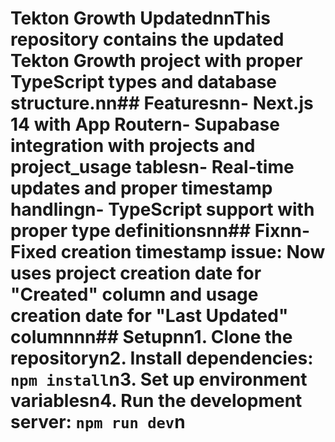 # Tekton Growth UpdatednnThis repository contains the updated Tekton Growth project with proper TypeScript types and database structure.nn## Featuresnn- Next.js 14 with App Routern- Supabase integration with projects and project_usage tablesn- Real-time updates and proper timestamp handlingn- TypeScript support with proper type definitionsnn## Fixnn- Fixed creation timestamp issue: Now uses project creation date for "Created" column and usage creation date for "Last Updated" columnnn## Setupnn1. Clone the repositoryn2. Install dependencies: `npm install`n3. Set up environment variablesn4. Run the development server: `npm run dev`n